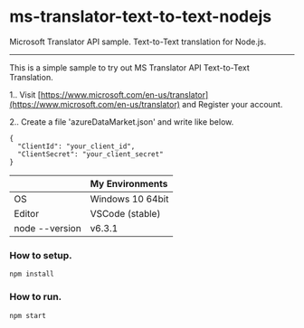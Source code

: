 # ms-translator-text-to-text-nodejs
Microsoft Translator API sample. Text-to-Text translation for Node.js.

---

This is a simple sample to try out MS Translator API Text-to-Text Translation.

1.. Visit [https://www.microsoft.com/en-us/translator](https://www.microsoft.com/en-us/translator) and Register your account.

2.. Create a file 'azureDataMarket.json' and write like below.
```
{
  "ClientId": "your_client_id",
  "ClientSecret": "your_client_secret"
}
```

||My Environments|
|:--|:--|
|OS|Windows 10 64bit|
|Editor|VSCode (stable)|
|node --version|v6.3.1|

### How to setup.
```
npm install
```

### How to run.
```
npm start
```

